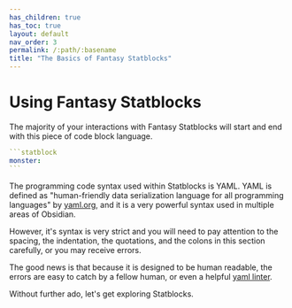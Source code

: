```yaml
---
has_children: true
has_toc: true
layout: default
nav_order: 3
permalink: /:path/:basename
title: "The Basics of Fantasy Statblocks"
---
```


# Using Fantasy Statblocks

The majority of your interactions with Fantasy Statblocks will start and end with this piece of code block language.

````yaml
```statblock
monster:
```
````

The programming code syntax used within Statblocks is YAML. YAML is defined as "human-friendly data serialization language for all programming languages" by [yaml.org](https://yaml.org), and it is a very powerful syntax used in multiple areas of Obsidian. 

However, it's syntax is very strict and you will need to pay attention to the spacing, the indentation, the quotations, and the colons in this section carefully, or you may receive errors.

The good news is that because it is designed to be human readable, the errors are easy to catch by a fellow human, or even a helpful [yaml linter](https://www.yamllint.com).

Without further ado, let's get exploring Statblocks. 
